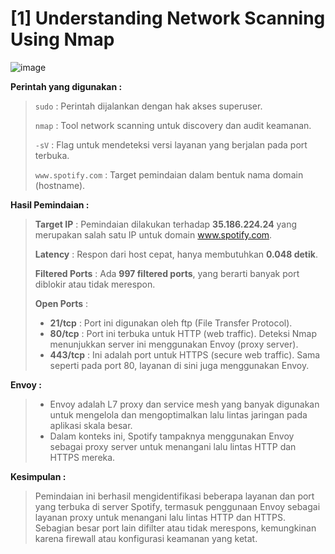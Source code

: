 # [1] Understanding Network Scanning Using Nmap

![image](https://github.com/user-attachments/assets/6615f726-efe8-4081-aebc-2fedae724ae2)

**Perintah yang digunakan :**

> `sudo` :  Perintah dijalankan dengan hak akses superuser.
>
> `nmap` :  Tool network scanning untuk discovery dan audit keamanan.
>
> `-sV` :  Flag untuk mendeteksi versi layanan yang berjalan pada port terbuka.
>
> `www.spotify.com` :  Target pemindaian dalam bentuk nama domain (hostname).

**Hasil Pemindaian :**

> **Target IP** : Pemindaian dilakukan terhadap **35.186.224.24** yang merupakan salah satu IP untuk domain www.spotify.com.
>
> **Latency** : Respon dari host cepat, hanya membutuhkan **0.048 detik**.
>
> **Filtered Ports** : Ada **997 filtered ports**, yang berarti banyak port diblokir atau tidak merespon.
>
> **Open Ports** :
> - **21/tcp** : Port ini digunakan oleh ftp (File Transfer Protocol).
> - **80/tcp** : Port ini terbuka untuk HTTP (web traffic). Deteksi Nmap menunjukkan server ini menggunakan Envoy (proxy server).
> - **443/tcp** : Ini adalah port untuk HTTPS (secure web traffic). Sama seperti pada port 80, layanan di sini juga menggunakan Envoy.

**Envoy :**

> - Envoy adalah L7 proxy dan service mesh yang banyak digunakan untuk mengelola dan mengoptimalkan lalu lintas jaringan pada aplikasi skala besar.
> - Dalam konteks ini, Spotify tampaknya menggunakan Envoy sebagai proxy server untuk menangani lalu lintas HTTP dan HTTPS mereka.

**Kesimpulan :**

> Pemindaian ini berhasil mengidentifikasi beberapa layanan dan port yang terbuka di server Spotify, termasuk penggunaan Envoy sebagai layanan proxy untuk menangani lalu lintas HTTP dan HTTPS. Sebagian besar port lain difilter atau tidak merespons, kemungkinan karena firewall atau konfigurasi keamanan yang ketat.


